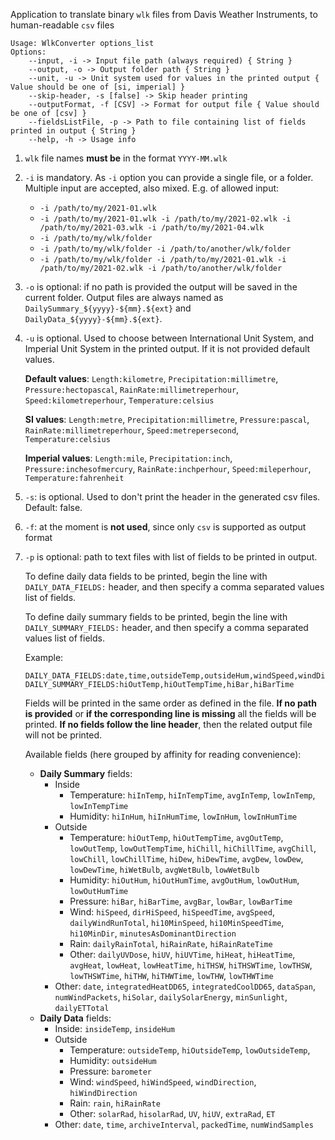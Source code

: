 Application to translate binary `wlk` files from Davis Weather Instruments, to human-readable `csv` files

```
Usage: WlkConverter options_list
Options:
    --input, -i -> Input file path (always required) { String }
    --output, -o -> Output folder path { String }
    --unit, -u -> Unit system used for values in the printed output { Value should be one of [si, imperial] }
    --skip-header, -s [false] -> Skip header printing 
    --outputFormat, -f [CSV] -> Format for output file { Value should be one of [csv] }
    --fieldsListFile, -p -> Path to file containing list of fields printed in output { String }
    --help, -h -> Usage info 
```

1. `wlk` file names **must be** in the format `YYYY-MM.wlk`
2. `-i` is mandatory. As `-i` option you can provide a single file, or a folder. Multiple input are accepted, also mixed. E.g. of allowed input:
    - `-i /path/to/my/2021-01.wlk`
    - `-i /path/to/my/2021-01.wlk -i /path/to/my/2021-02.wlk -i /path/to/my/2021-03.wlk -i /path/to/my/2021-04.wlk`
    - `-i /path/to/my/wlk/folder`
    - `-i /path/to/my/wlk/folder -i /path/to/another/wlk/folder`
    - `-i /path/to/my/wlk/folder -i /path/to/my/2021-01.wlk -i /path/to/my/2021-02.wlk -i /path/to/another/wlk/folder`
3. `-o` is optional: if no path is provided the output will be saved in the current folder. Output files are always named as `DailySummary_${yyyy}-${mm}.${ext}` and `DailyData_${yyyy}-${mm}.${ext}`.
4. `-u` is optional. Used to choose between International Unit System, and Imperial Unit System in the printed output. If it is not provided default values.
   
   **Default values**: `Length:kilometre`, `Precipitation:millimetre`, `Pressure:hectopascal`, `RainRate:millimetreperhour`, `Speed:kilometreperhour`, `Temperature:celsius`
   
   **SI values**: `Length:metre`, `Precipitation:millimetre`, `Pressure:pascal`, `RainRate:millimetreperhour`, `Speed:metrepersecond`, `Temperature:celsius`
   
   **Imperial values**: `Length:mile`, `Precipitation:inch`, `Pressure:inchesofmercury`, `RainRate:inchperhour`, `Speed:mileperhour`, `Temperature:fahrenheit`
5. `-s`: is optional. Used to don't print the header in the generated csv files. Default: false.
6. `-f`: at the moment is **not used**, since only `csv` is supported as output format
7. `-p` is optional: path to text files with list of fields to be printed in output.

   To define daily data fields to be printed, begin the line with `DAILY_DATA_FIELDS:` header, and then specify a comma separated values list of fields.
   
   To define daily summary fields to be printed, begin the line with `DAILY_SUMMARY_FIELDS:` header, and then specify a comma separated values list of fields.
   
   Example:
    ```
    DAILY_DATA_FIELDS:date,time,outsideTemp,outsideHum,windSpeed,windDirection
    DAILY_SUMMARY_FIELDS:hiOutTemp,hiOutTempTime,hiBar,hiBarTime
    ```
   Fields will be printed in the same order as defined in the file.
   **If no path is provided** or **if the corresponding line is missing** all the fields will be printed. **If no fields follow the line header**, then the related output file will not be printed.

   Available fields (here grouped by affinity for reading convenience):
   - **Daily Summary** fields:
     - Inside
       - Temperature: `hiInTemp`, `hiInTempTime`, `avgInTemp`, `lowInTemp`, `lowInTempTime`
       - Humidity: `hiInHum`, `hiInHumTime`, `lowInHum`, `lowInHumTime`
     - Outside
       - Temperature: `hiOutTemp`, `hiOutTempTime`, `avgOutTemp`, `lowOutTemp`, `lowOutTempTime`, `hiChill`, `hiChillTime`, `avgChill`, `lowChill`, `lowChillTime`, `hiDew`, `hiDewTime`, `avgDew`, `lowDew`, `lowDewTime`, `hiWetBulb`, `avgWetBulb`, `lowWetBulb`
       - Humidity: `hiOutHum`, `hiOutHumTime`, `avgOutHum`, `lowOutHum`, `lowOutHumTime`
       - Pressure: `hiBar`, `hiBarTime`, `avgBar`, `lowBar`, `lowBarTime`
       - Wind: `hiSpeed`, `dirHiSpeed`, `hiSpeedTime`, `avgSpeed`, `dailyWindRunTotal`, `hi10MinSpeed`, `hi10MinSpeedTime`, `hi10MinDir`, `minutesAsDominantDirection`
       - Rain: `dailyRainTotal`, `hiRainRate`, `hiRainRateTime`
       - Other: `dailyUVDose`, `hiUV`, `hiUVTime`, `hiHeat`, `hiHeatTime`, `avgHeat`, `lowHeat`, `lowHeatTime`, `hiTHSW`, `hiTHSWTime`, `lowTHSW`, `lowTHSWTime`, `hiTHW`, `hiTHWTime`, `lowTHW`, `lowTHWTime`
     - Other: `date`, `integratedHeatDD65`, `integratedCoolDD65`, `dataSpan`, `numWindPackets`, `hiSolar`, `dailySolarEnergy`, `minSunlight`, `dailyETTotal`
   - **Daily Data** fields:
     - Inside: `insideTemp`, `insideHum`
     - Outside
       - Temperature: `outsideTemp`, `hiOutsideTemp`, `lowOutsideTemp`,
       - Humidity: `outsideHum`
       - Pressure: `barometer`
       - Wind: `windSpeed`, `hiWindSpeed`, `windDirection`, `hiWindDirection`
       - Rain: `rain`, `hiRainRate`
       - Other: `solarRad`, `hisolarRad`, `UV`, `hiUV`, `extraRad`, `ET`
     - Other: `date`, `time`, `archiveInterval`, `packedTime`, `numWindSamples`

